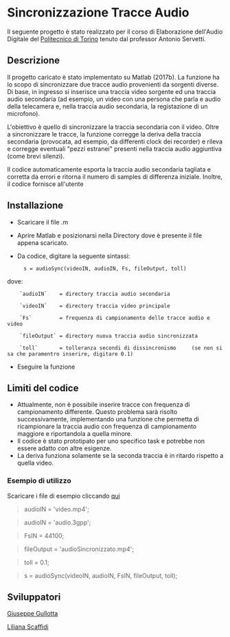 # Sincronizzazione Tracce Audio

Il seguente progetto è stato realizzato per il corso di Elaborazione dell'Audio Digitale del [Politecnico di Torino](https://www.polito.it) tenuto dal professor Antonio Servetti.

## Descrizione
Il progetto caricato è stato implementato su Matlab (2017b). La funzione ha lo scopo di sincronizzare due tracce audio provenienti da sorgenti diverse. Di base, in ingresso si inserisce una traccia video sorgente ed una traccia audio secondaria (ad esempio, un video con una persona che parla e audio della telecamera e, nella traccia audio secondaria, la registazione di un microfono).

L'obiettivo è quello di sincronizzare la traccia secondaria con il video. Oltre a sincronizzare le tracce, la funzione corregge la deriva della traccia secondaria (provocata, ad esempio, da differenti clock dei recorder) e rileva e corregge eventuali "pezzi estranei" presenti nella traccia audio aggiuntiva (come brevi silenzi).

Il codice automaticamente esporta la traccia audio secondaria tagliata e corretta da errori e ritorna il numero di samples di differenza iniziale. Inoltre, il codice fornisce all'utente


## Installazione

* Scaricare il file .m
* Aprire Matlab e posizionarsi nella Directory dove è presente il file appena scaricato.
* Da codice, digitare la seguente sintassi:
 
        s = audioSync(videoIN, audioIN, Fs, fileOutput, toll) 
        
 dove:  
 
        `audioIN`    = directory traccia audio secondaria
        
        `videoIN`    = directory traccia video principale
        
        `Fs`         = frequenza di campionamento delle tracce audio e video
        
        `fileOutput` = directory nuova traccia audio sincronizzata
        
        `toll`       = tolleranza secondi di dissincronismo     (se non si sa che paramentro inserire, digitare 0.1)
     
     
* Eseguire la funzione

## Limiti del codice 
* Attualmente, non è possibile inserire tracce con frequenza di campionamento differente. Questo problema sarà risolto successivamente, implementando una funzione che permetta di ricampionare la traccia audio con frequenza di campionamento maggiore e riportandola a quella minore. 
* Il codice è stato prototipato per uno specifico task e potrebbe non essere adatto con altre esigenze.
* La deriva funziona solamente se la seconda traccia è in ritardo rispetto a quella video.

### Esempio di utilizzo
Scaricare i file di esempio cliccando [qui](https://github.com/GiuseppeGullotta)

> audioIN = 'video.mp4';

> audioIN = 'audio.3gpp';

> FsIN = 44100;

> fileOutput = 'audioSincronizzato.mp4';

> toll = 0.1;

> s = audioSync(videoIN, audioIN, FsIN, fileOutput, toll);



## Sviluppatori

[Giuseppe Gullotta](https://github.com/GiuseppeGullotta)

[Liliana Scaffidi](https://github.com/LilianaScaffidi)




        

